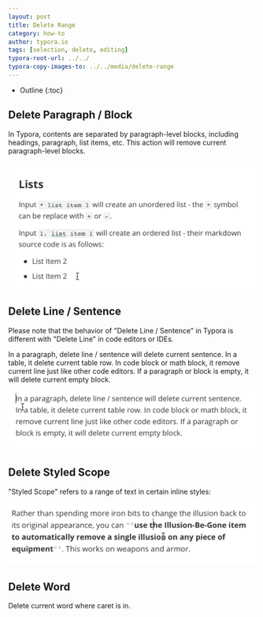 ```yaml
---
layout: post
title: Delete Range
category: how-to
author: typora.io
tags: [selection, delete, editing]
typora-root-url: ../../
typora-copy-images-to: ../../media/delete-range
---
```


* Outline
{:toc}


## Delete Paragraph / Block

In Typora, contents are separated by paragraph-level blocks, including headings, paragraph, list items, etc. This action will remove current paragraph-level blocks.

<img src="/media/delete-range/CleanShot 2022-02-13 at 17.26.51.gif" alt="CleanShot 2022-02-13 at 17.26.51" style="zoom:50%;" />

## Delete Line / Sentence

Please note that the behavior of "Delete Line / Sentence" in Typora is different with "Delete Line" in code editors or IDEs.

In a paragraph, delete line / sentence will delete current sentence. In a table, it delete current table row. In code block or math block, it remove current line just like other code editors. If a paragraph or block is empty, it will delete current empty block.

<img src="/media/delete-range/CleanShot 2022-02-13 at 17.31.27.gif" alt="CleanShot 2022-02-13 at 17.31.27" style="zoom:50%;" />

## Delete Styled Scope

"Styled Scope" refers to a range of text in certain inline styles:

<img src="/media/delete-range/CleanShot 2022-02-13 at 17.35.59.gif" alt="CleanShot 2022-02-13 at 17.35.59" style="zoom:50%;" />

## Delete Word

Delete current word where caret is in.

